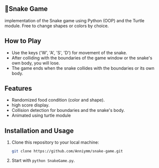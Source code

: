 ## 🐍Snake Game

implementation of the Snake game using Python (OOP) and the Turtle module. Free to change shapes or colors by choice.

## How to Play

- Use the keys ('W', 'A', 'S', 'D') for movement of the snake.
- After colliding with the boundaries of the game window or the snake's own body, you will lose.
- The game ends when the snake collides with the boundaries or its own body.

## Features

- Randomized food condition (color and shape).
- high score display.
- Collision detection for boundaries and the snake's body.
- Animated using turtle module

## Installation and Usage

1. Clone this repository to your local machine:

   ```bash
   git clone https://github.com/Anniymm/snake-game.git

2. Start with ```python SnakeGame.py```.

